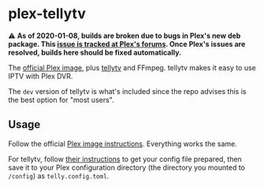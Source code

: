 # plex-tellytv

⚠️ **As of 2020-01-08, builds are broken due to bugs in Plex's new deb package. This [issue is tracked at Plex's forums](https://forums.plex.tv/t/plex-media-server-linux-installation-packaging-update-issues/529917/106). Once Plex's issues are resolved, builds here should be fixed automatically.**

The [official Plex image](https://hub.docker.com/r/plexinc/pms-docker), plus [tellytv](https://github.com/tellytv/telly) and FFmpeg.
tellytv makes it easy to use IPTV with Plex DVR.

The `dev` version of tellytv is what's included since the repo advises this is the best option for "most users".

## Usage

Follow the official [Plex image instructions](https://hub.docker.com/r/plexinc/pms-docker). Everything works the same.

For tellytv, follow [their instructions](https://github.com/tellytv/telly/tree/dev) to get your config file prepared, then save it to your Plex configuration directory (the directory you mounted to `/config`) as `telly.config.toml`.
